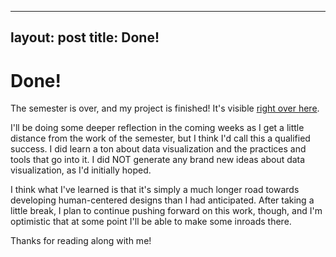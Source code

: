 
---
layout: post
title: Done!
---

# Done!

The semester is over, and my project is finished! It's visible [right over here](https://human-centered-data.herokuapp.com/).

I'll be doing some deeper reflection in the coming weeks as I get a little distance from the work of the semester, but I think I'd call this a qualified success. I did learn a ton about data visualization and the practices and tools that go into it. I did NOT generate any brand new ideas about data visualization, as I'd initially hoped.

I think what I've learned is that it's simply a much longer road towards developing human-centered designs than I had anticipated. After taking a little break, I plan to continue pushing forward on this work, though, and I'm optimistic that at some point I'll be able to make some inroads there.

Thanks for reading along with me!
